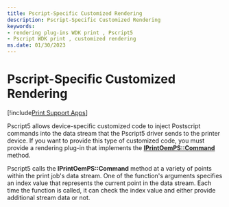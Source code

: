 ```yaml
---
title: Pscript-Specific Customized Rendering
description: Pscript-Specific Customized Rendering
keywords:
- rendering plug-ins WDK print , Pscript5
- Pscript WDK print , customized rendering
ms.date: 01/30/2023
---
```


# Pscript-Specific Customized Rendering

[!include[Print Support Apps](../includes/print-support-apps.md)]

Pscript5 allows device-specific customized code to inject Postscript commands into the data stream that the Pscript5 driver sends to the printer device. If you want to provide this type of customized code, you must provide a rendering plug-in that implements the [**IPrintOemPS::Command**](/windows-hardware/drivers/ddi/prcomoem/nf-prcomoem-iprintoemps-command) method.

Pscript5 calls the **IPrintOemPS::Command** method at a variety of points within the print job's data stream. One of the function's arguments specifies an index value that represents the current point in the data stream. Each time the function is called, it can check the index value and either provide additional stream data or not.
